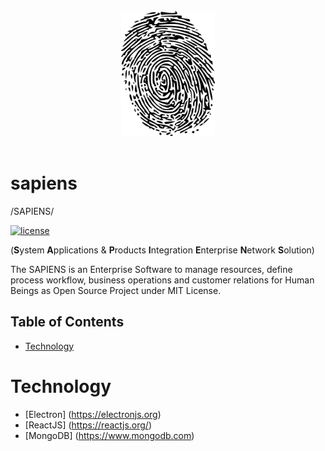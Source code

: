 <br/>
<div align="center">
  <img width="150px" height="200px" src="https://github.com/kypse/sapiens/blob/master/fingerprint.png">
</div>
<br/>

# sapiens
/SAPIENS/

[![license](https://img.shields.io/github/license/desktop/desktop.svg?style=flat-square)](https://github.com/kypse/sapiens/blob/master/LICENSE)

(**S**ystem **A**pplications &amp; **P**roducts **I**ntegration **E**nterprise **N**etwork **S**olution)

The SAPIENS is an Enterprise Software to manage resources, define process workflow, business operations and customer relations for Human Beings as Open Source Project under MIT License.

## Table of Contents

- [Technology](#technology)

# Technology

- [Electron] (https://electronjs.org)
- [ReactJS] (https://reactjs.org/)
- [MongoDB] (https://www.mongodb.com)
